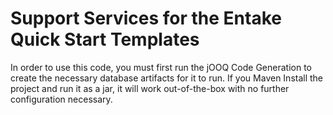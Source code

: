 # Support Services for the Entake Quick Start Templates

In order to use this code, you must first run the jOOQ Code Generation to create the necessary database artifacts for
it to run. If you Maven Install the project and run it as a jar, it will work out-of-the-box with no further
configuration necessary.
